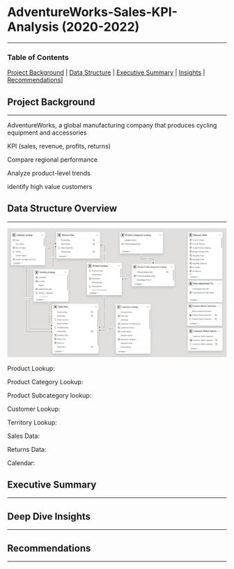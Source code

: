 # AdventureWorks-Sales-KPI-Analysis (2020-2022)
___
### Table of Contents
[Project Background](#project-background) |
[Data Structure](#data-structure-overview) |
[Executive Summary](#executive-summary) |
[Insights](#deep-dive-insights) |
[Recommendations](#recommendations)]

## **Project Background**
___
AdventureWorks, a global manufacturing company that produces cycling equipment and accessories

KPI (sales, revenue, profits, returns)

Compare regional performance

Analyze product-level trends

identify high value customers

## **Data Structure Overview**
___
![Data Model](/DataModel.jpg)

Product Lookup:

Product Category Lookup:

Product Subcategory lookup:

Customer Lookup:

Territory Lookup:

Sales Data:

Returns Data:

Calendar:

## **Executive Summary**
___

## **Deep Dive Insights**
___

## **Recommendations**
___
